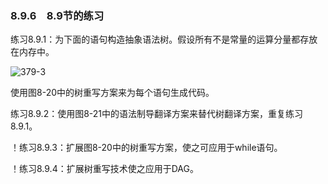 ### 8.9.6　8.9节的练习

练习8.9.1：为下面的语句构造抽象语法树。假设所有不是常量的运算分量都存放在内存中。

![379-3](../Images/image04613.jpeg)

使用图8-20中的树重写方案来为每个语句生成代码。

练习8.9.2：使用图8-21中的语法制导翻译方案来替代树翻译方案，重复练习8.9.1。

！练习8.9.3：扩展图8-20中的树重写方案，使之可应用于while语句。

！练习8.9.4：扩展树重写技术使之应用于DAG。